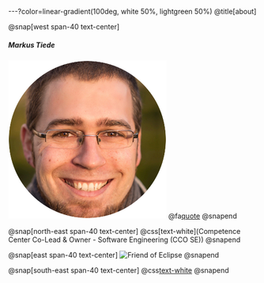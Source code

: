 ---?color=linear-gradient(100deg, white 50%, lightgreen 50%)
@title[about]
 
@snap[west span-40 text-center]
##### Markus Tiede
![me](https://github.com/MarkusTiede/about/raw/master/img/me-circle.png)
@fa[quote](Intr]open[eur)
@snapend 

@snap[north-east span-40 text-center]
@css[text-white](Competence Center Co-Lead & Owner - Software Engineering (CCO SE))
@snapend

@snap[east span-40 text-center]
![Friend of Eclipse](http://eclipse.org/donate/images/friendslogo200.png "Friend of Eclipse")
@snapend

@snap[south-east span-40 text-center]
@css[text-white]([Baloise](https://www.github.com/baloise))
@snapend
